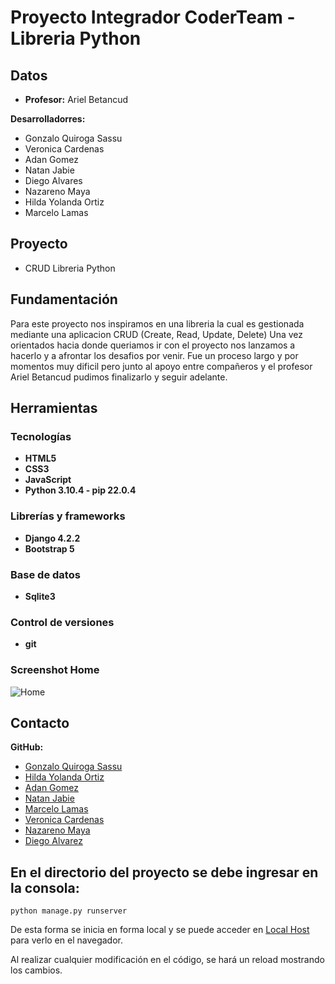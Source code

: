 # Proyecto Integrador CoderTeam - Libreria Python

## Datos

- **Profesor:** Ariel Betancud

 **Desarrolladorres:**
- Gonzalo Quiroga Sassu
- Veronica Cardenas
- Adan Gomez
- Natan Jabie
- Diego Alvares
- Nazareno Maya
- Hilda Yolanda Ortiz
- Marcelo Lamas
  
## Proyecto 
 - CRUD Libreria Python

## Fundamentación

Para este proyecto nos inspiramos en una libreria la cual es gestionada mediante una aplicacion CRUD (Create, Read, Update, Delete)
Una vez orientados hacia donde queriamos ir con el proyecto nos lanzamos a hacerlo y a afrontar los desafios por venir. Fue un proceso
largo y por momentos muy dificil pero junto al apoyo entre compañeros y el profesor Ariel Betancud pudimos finalizarlo y seguir adelante.

## Herramientas

### Tecnologías

- **HTML5**
- **CSS3**
- **JavaScript**
- **Python 3.10.4 - pip 22.0.4**

### Librerías y frameworks

- **Django 4.2.2**
- **Bootstrap 5**
  
### Base de datos

- **Sqlite3**

### Control de versiones

- **git**

### Screenshot Home

![Home](https://ibb.co/HdK6kSy)

## Contacto

**GitHub:** 
- [Gonzalo Quiroga Sassu](https://github.com/GonzaQ7)
- [Hilda Yolanda Ortiz](https://github.com/yolyhil)
- [Adan Gomez](https://github.com/2022Adan)
- [Natan Jabie](https://github.com/wildBlueTurtle)
- [Marcelo Lamas](https://github.com/MarceloLamas)
- [Veronica Cardenas](https://github.com/Verocardenas0794)
- [Nazareno Maya](https://github.com/nazarenomartin)
- [Diego Alvarez](https://github.com/DiegoFAlvarez97)

## En el directorio del proyecto se debe ingresar en la consola:

```
python manage.py runserver
```
De esta forma se inicia en forma local y se puede acceder en [Local Host](http://127.0.0.1:8000/) para verlo en el navegador.

Al realizar cualquier modificación en el código, se hará un reload mostrando los cambios.
